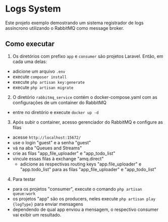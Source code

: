 # Logs System

Este projeto exemplo demostrando um sistema registrador de logs assíncrono utilizando o RabbitMQ como message broker.

## Como executar

1. Os diretórios com prefixo `app` e `consumer` são projetos Laravel. Então, em cada uma delas:
- adicione um arquivo `.env`
- execute `composer install`
- execute `php artisan key:generate`
- execute `php artisan migrate`

2. O diretório `rabbitmq_service` contém o docker-compose.yaml com as configurações de um container do RabbitMQ
- entre no diretório e execute `docker up -d`

3. Após subir o container, acesso gerenciador do RabbitMQ e configure as filas
- acesse `http://localhost:15672/`
- use o login "guest" e a senha "guest"
- vá na aba "Queues and Streams"
- crie as filas "app_file_uploader" e "app_todo_list"
- vincule essas filas à exchange "amq.direct"
    - adicione as respectivas routing keys "app.file_uploader" e "app.todo_list" para as filas "app_file_uploader" e "app_todo_list"

4. Para testar
- para os projetos "consumer", execute o comando `php artisan queue:work`
- os projetos "app" são os producers, neles execute `php artisan play {logType}` para enviar mensagens
- dependendo de qual app enviou a mensagem, o respectivo consumer vai exibir um resultado.